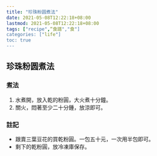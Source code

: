 ```yaml
---
title: "珍珠粉圆煮法"
date: 2021-05-08T12:22:18+08:00
lastmod: 2021-05-08T12:22:18+08:00
tags: ["recipe",“食譜","食"]
categories: ["life"]
toc: true
---
```

<!--more-->
## 珍珠粉圆煮法

### 煮法
1. 水煮開，放入乾的粉圓，大火煮十分鐘。
2. 關火，悶著至少二十分鍾，放涼即可。

### 註記
- 跟賣三葉豆花的買乾粉圓。一包五十元，一次用半包即可。
- 剩下的乾粉圓，放冷凍庫保存。



